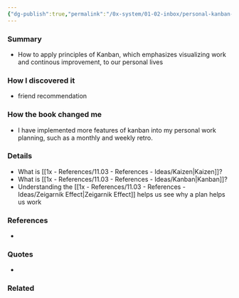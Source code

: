 ```yaml
---
{"dg-publish":true,"permalink":"/0x-system/01-02-inbox/personal-kanban-mapping-work-navigating-life/","dgHomeLink":true,"dgPassFrontmatter":false,"dgShowBacklinks":false,"dgShowLocalGraph":false,"dgShowInlineTitle":true}
---
```





### Summary
- How to apply principles of Kanban, which emphasizes visualizing work and continous improvement, to our personal lives

### How I discovered it
- friend recommendation

### How the book changed me
- I have implemented more features of kanban into my personal work planning, such as a monthly and weekly retro.

### Details
- What is [[1x - References/11.03 - References - Ideas/Kaizen|Kaizen]]?
- What is [[1x - References/11.03 - References - Ideas/Kanban|Kanban]]?
- Understanding the [[1x - References/11.03 - References - Ideas/Zeigarnik Effect|Zeigarnik Effect]] helps us see why a plan helps us work

### References
- 

### Quotes
- 

### Related

